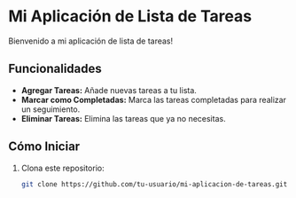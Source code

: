 # Mi Aplicación de Lista de Tareas

Bienvenido a mi aplicación de lista de tareas!

## Funcionalidades

- **Agregar Tareas:** Añade nuevas tareas a tu lista.
- **Marcar como Completadas:** Marca las tareas completadas para realizar un seguimiento.
- **Eliminar Tareas:** Elimina las tareas que ya no necesitas.

## Cómo Iniciar

1. Clona este repositorio:

   ```bash
   git clone https://github.com/tu-usuario/mi-aplicacion-de-tareas.git
